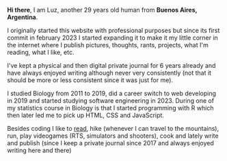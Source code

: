 <!-- **Hi there**, I am a 29 years old web developer from **Buenos Aires (Argentina)** working in [**{{site.current_company}}**]({{site.current_company_url}}) since January, 2023.

I have mainly studied web development during 2019 at [FreeCodeCamp.org](https://www.freecodecamp.org/), among other resources such as related channels in YouTube (like [Traversy Media](https://www.youtube.com/channel/UC29ju8bIPH5as8OGnQzwJyA) which I recommend a lot), the Mozilla Developer Network and [JavaScript.info](https://javascript.info/) which led me to work on several small projects present on my [**GitHub account**](https://github.com/luz-ojeda). In August 2023 I've started the career of Software Engineering in UADE (Universidad Argentina de la Empresa).

I have also studied and graduated in Biology at the *Universidad de Buenos Aires* from 2011 to 2019 including a final lab thesis where I studied plant physiology. It was during one of my Statistics courses that I started programming with R which later led to my interest in web development and career shift.

What else do I do besides coding? I enjoy [reading](/reading), particularly sci-fi, history, and non-fiction essays ([my goodreads profile](https://www.goodreads.com/user/show/116528903?ref=nav_profile_l)). I also like to hit the hiking trails whenever I can travel to the mountains or go for a run in my neighborhood and spend some time playing video games on my PC as well. If you are on Steam, feel free to add me 66021605.
 -->

**Hi there**, I am Luz, another 29 years old human from **Buenos Aires, Argentina**.

I originally started this website with professional purposes but since its first commit in february 2023 I started expanding it to make it my little corner in the internet where I publish pictures, thoughts, rants, projects, what I'm reading, what I like, etc.

I've kept a physical and then digital private journal for 6 years already and have always enjoyed writing although never very consistently (not that it should be more or less consistent since it was just for me).

I studied Biology from 2011 to 2019, did a career switch to web developing in 2019 and started studying software engineering in 2023. During one of my statistics course in Biology is that I started programming with R which then later led me to pick up HTML, CSS and JavaScript.

Besides coding I like to [read](/reading), hike (whenever I can travel to the mountains), run, play videogames (RTS, simulators and shooters), cook and lately write and publish (since I keep a private journal since 2017 and always enjoyed writing here and there)